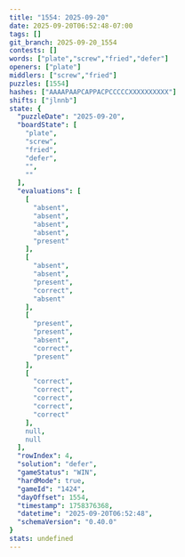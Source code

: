 ```yaml
---
title: "1554: 2025-09-20"
date: 2025-09-20T06:52:48-07:00
tags: []
git_branch: 2025-09-20_1554
contests: []
words: ["plate","screw","fried","defer"]
openers: ["plate"]
middlers: ["screw","fried"]
puzzles: [1554]
hashes: ["AAAAPAAPCAPPACPCCCCCXXXXXXXXXX"]
shifts: ["jlnnb"]
state: {
  "puzzleDate": "2025-09-20",
  "boardState": [
    "plate",
    "screw",
    "fried",
    "defer",
    "",
    ""
  ],
  "evaluations": [
    [
      "absent",
      "absent",
      "absent",
      "absent",
      "present"
    ],
    [
      "absent",
      "absent",
      "present",
      "correct",
      "absent"
    ],
    [
      "present",
      "present",
      "absent",
      "correct",
      "present"
    ],
    [
      "correct",
      "correct",
      "correct",
      "correct",
      "correct"
    ],
    null,
    null
  ],
  "rowIndex": 4,
  "solution": "defer",
  "gameStatus": "WIN",
  "hardMode": true,
  "gameId": "1424",
  "dayOffset": 1554,
  "timestamp": 1758376368,
  "datetime": "2025-09-20T06:52:48",
  "schemaVersion": "0.40.0"
}
stats: undefined
---
```

<!-- more -->
